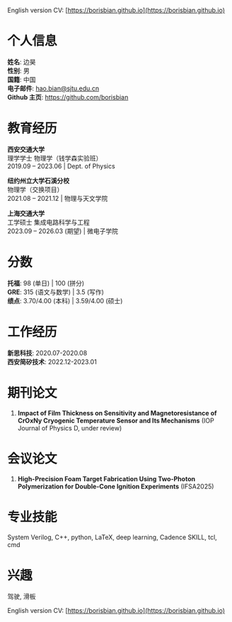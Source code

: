 English version CV: [https://borisbian.github.io](https://borisbian.github.io)

# 个人信息 
  
**姓名**: 边昊  
**性别**: 男  
**国籍**: 中国  
**电子邮件**: hao.bian@sjtu.edu.cn  
**Github 主页**: https://github.com/borisbian

# 教育经历

**西安交通大学**  
理学学士 物理学（钱学森实验班）  
2019.09 – 2023.06 | Dept. of Physics  

**纽约州立大学石溪分校**  
物理学（交换项目）    
2021.08 – 2021.12  | 物理与天文学院  

**上海交通大学**  
工学硕士 集成电路科学与工程  
2023.09 – 2026.03 (期望) | 微电子学院  

# 分数

**托福**: 98 (单日) | 100 (拼分)  
**GRE**: 315 (语文与数学) | 3.5 (写作)  
**绩点**: 3.70/4.00 (本科) | 3.59/4.00 (硕士)  

# 工作经历

**新思科技**: 2020.07-2020.08  
**西安简矽技术**: 2022.12-2023.01  

# 期刊论文

1. **Impact of Film Thickness on Sensitivity and Magnetoresistance of CrOxNy Cryogenic Temperature Sensor and Its Mechanisms** (IOP Journal of Physics D, under review)  

# 会议论文

1. **High-Precision Foam Target Fabrication Using Two-Photon Polymerization for Double-Cone Ignition Experiments** (IFSA2025)  

# 专业技能

System Verilog, C++, python, LaTeX, deep learning, Cadence SKILL, tcl, cmd  

# 兴趣

驾驶, 滑板  

English version CV: [https://borisbian.github.io](https://borisbian.github.io)  
